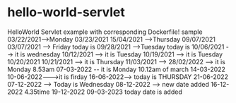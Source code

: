 # hello-world-servlet
HelloWorld Servlet example with corresponding Dockerfile!
sample
03/22/2021-->Monday
03/23/2021
15/04/2021 -->Thursday
09/07/2021
03/07/2021 --> Friday today is
09/28/2021 -->Tuesday today is
10/06/2021 --> it is wednesday
10/12/2021 --> it is Tuesday
10/19/2021 --> it is Tuesday
10/20/2021
10/21/2021 --> it is Thursday
11/03/2021 --> 
28/02/2022 --> it is Monday 8.53am
07-03-2022  -- it is Monday 10.12am of march
14-03-2022
10-06-2022--->it is firday
16-06-2022--> today is THURSDAY
21-06-2022
07-12-2022 --> Today is Wednesday
08-12-2022 --> new date added
16-12-2022
4.35time
19-12-2022
09-03-2023 today date is added
